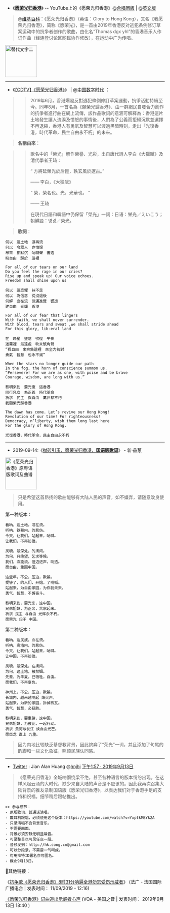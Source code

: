 - 《[**愿荣光归香港**](https://zh.wikipedia.org/wiki/願榮光歸香港)》 -- YouTube上的《愿荣光归香港》@[合唱团版](https://www.youtube.com/watch?v=y7yRDOLCy4Y&t=0h0m0s) | @[英文版](https://www.youtube.com/watch?v=koOAJHt9UO8&t=0h0m0s)
> @[维基百科](https://zh.wikipedia.org/wiki/願榮光歸香港)：《愿荣光归香港》（英语：Glory to Hong Kong），又名《我愿荣光归香港》，简称《愿荣光》，是一首由2019年香港反对逃犯条例修订草案运动中的抗争者创作的歌曲，由化名“Thomas dgx yhl”的香港音乐人作词作曲（经连登讨论区网民协作修改），在运动中广为传唱。

<img src="https://pbs.twimg.com/media/EEfWPIaUcAAJrC2" alt="替代文字二" title="範例圖片二" width="100px" height="100px" />

----------------------------------------------------------------

- 《[【CDTV】《愿荣光归香港》](https://chinadigitaltimes.net/space/%E6%84%BF%E8%8D%A3%E5%85%89%E5%BD%92%E9%A6%99%E6%B8%AF)》 | @[中国数字时代](https://chinadigitaltimes.net/chinese/2019/09/%E3%80%90cdtv%E3%80%91%E6%84%BF%E8%8D%A3%E5%85%89%E5%BD%92%E9%A6%99%E6%B8%AF/) ：

>> 2019年6月，香港爆發反對逃犯條例修訂草案運動，抗爭活動持續至今。同年8月，一首名為《願榮光歸香港》、由一群網民自發合力創作的抗爭者進行曲在網上流傳，該作品歌詞的意涵可解釋為：香港這片土地發生讓人流淚及憤怒的事情後，人們為了公義而拒絕沉默並選擇不再退縮，香港人有勇氣及智慧可以渡過黑暗時刻，走出「光復香港，時代革命，民主自由永不朽」的未來。

> **名稱由來**：

>> 歌名中的「榮光」解作榮譽、光彩，出自唐代詩人李白《大獵賦》及清代學者王琦：
>>
>> “ 方將延榮光於后昆，軼玄風於邃古。”
>>
>> —— 李白，《大獵賦》
>>
>> “ 榮，榮名也。光，光華也。 ”
>>
>> —— 王琦
>> 
>> 在現代日語和韓語中仍保留「榮光」一詞：日语：栄光／えいこう；朝鮮語：영광／榮光。

> **歌詞**：

```
何以　這土地　淚再流
何以　令眾人　亦憤恨
昂首　拒默沉　吶喊聲　響透
盼自由　歸於　這裡

For all of our tears on our land
Do you feel the rage in our cries?
Rise up and speak up! Our voice echoes.
Freedom shall shine upon us

何以　這恐懼　抹不走
何以　為信念　從沒退後
何解　血在流　但邁進聲　響透
建自由　光輝　香港

For all of our fear that lingers
With faith, we shall never surrender.
With blood, tears and sweat ,we shall stride ahead
For this glory, lib-eral land

在　晚星　墜落　徬徨　午夜
迷霧裡　最遠處　吹來號角聲
“捍自由　來齊集這裡　來全力抗對
勇氣　智慧　也永不滅”

When the stars no longer guide our path
In the fog, the horn of conscience summon us.
“Persevere! For we are as one, with poise and be brave
Courage, wisdom, are long with us.”

黎明來到　要光復　這香港
同行兒女　為正義　時代革命
祈求　民主　與自由　萬世都不朽
我願榮光歸香港

The dawn has come. Let’s revive our Hong Kong!
Revolution of our time! For righteousness!
Democracy, n’liberty, wish them long last here
For the glory of Hong Kong.

光復香港，時代革命，民主自由永不朽
```

---------------------------------------------------------------------------------

- 2019-09-14:《[抛砖引玉，愿荣光归香港，**国语版歌词**](https://www.pincong.rocks/article/5010)》 - 新·品葱 

<img src="https://pbs.twimg.com/media/EEfX-3CU4AAk8sl?format=jpg&name=360x360" alt="《愿荣光归香港》原粤语版歌词及曲谱" title="《愿荣光归香港》原粤语版歌词及曲谱" width="100px" height="100px" />


> 只是希望这首昂扬的歌曲能够有大陆人民的声音，如不嫌弃，请随意改良使用。

第一种版本：
```
看呐，这土地，泪在流。
听呐，铁幕内，的悲伤。
今天，让我们，站起来，呐喊。
让我们，不再彷徨。

灵魂，最深处，的拷问。
为何，只绝望，乞求等候。
我们，血能流，但迈进声，响透。
愿自由，重回中国。

这些年，不公，压迫，欺骗。
受够了，的人们，开始，了呐喊。
站起来，为自由家园，为你我未来。
勇气，智慧，不懈奋斗。

黎明来到，要光复，这中国。
兄弟姐妹，为正义，大家起来。
祈求 民主 与自由 光辉永不朽。
愿荣光 归于 中国。 
```
第二种版本：
```
看呐，这民族，血在流。
听呐，高墙内，的悲伤。
今天，让我们，站起来，呐喊。
让中国，不再彷徨。

灵魂，最深处，在拷问。
为何，这土地，被禁锢。
先辈，为华夏，已牺牲，自由。
愿我们，不再辜负。

神州上，不公，压迫，欺骗。
长城内，越来越响起 烽火声。
站起来，为新的家园，拆掉砖瓦。
勇气，智慧，必获胜。

黎明来到，要重建，这中国。
兄弟姐妹，为彼此，一起行动。
祈求 黄河与长江 焕自由光芒。
愿巨龙 直上 九重。
```
> 因为内地比较缺乏基督教背景，因此摈弃了“荣光”一词，并且添加了句尾的韵脚和一些文化象征，照顾民族认同感。 


---------------------------------------------------------------------------------

- [Twitter](https://twitter.com/search?q=%E6%84%BF%E8%8D%A3%E5%85%89%E5%BD%92%E9%A6%99%E6%B8%AF%20%E5%9B%BD%E8%AF%AD%E7%89%88&src=typed_query) : Jian Alan Huang @[hnjhj](https://twitter.com/hnjhj) [下午1:57 · 2019年9月13日](https://twitter.com/hnjhj/status/1172509518418235394?s=19)
> 《愿荣光归香港》全城响彻绕梁不绝，甚至各种语言的版本纷纷出现。在这样风起云涌的大时代，缺少来自大陆的声音是不应该的。因此我再次召集大陆背景的推友录制国语版《愿荣光归香港》，以表达我们对于香港手足的支持和祝福。细节稍后跟帖推出。
```
>> 参与细节：
- 原版歌词，普通话演唱。
- 戴耳机跟唱，必须使用这个版本：https://youtube.com/watch?v=YxptkMBYk2A
- 只录清唱不含背景音乐。
- 不需要画面。
- 背景必须安静无明显噪音。
- 可录整首也可录任意一段。
- 音频发到：http://hk.song.cn@gmail.com
- 可以分段录，不需要一气呵成。
- 可用推特ID署名亦可匿名。
- 截止9月18日。

```

🔗其他链接：

《[抗争歌《愿荣光归香港》8时31分响遍全港勿忘受伤示威者](http://www.rfi.fr/cn/%E4%B8%AD%E5%9B%BD/20190911-%E6%8A%97%E4%BA%89%E6%AD%8C%E6%84%BF%E8%8D%A3%E5%85%89%E5%BD%92%E9%A6%99%E6%B8%AF8%E6%97%B631%E5%88%86%E5%93%8D%E9%81%8D%E5%85%A8%E6%B8%AF%E5%8B%BF%E5%BF%98%E5%8F%97%E4%BC%A4%E7%A4%BA%E5%A8%81%E8%80%85)》 (法广 - 法国国际广播电台 | 发表时间： 11/09/2019 - 12:16)

[《愿荣光归香港》词曲道出示威者心声](https://www.voachinese.com/a/Hong-Kong-Protests-Anthem-Glory-To-HK-20190913/5082166.html) (VOA - 美国之音 | 发表时间： 2019年9月13日 18:40 )
